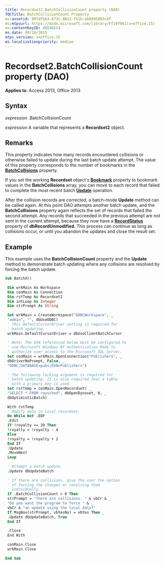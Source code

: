 ```yaml
---
title: Recordset2.BatchCollisionCount property (DAO)
TOCTitle: BatchCollisionCount Property
ms:assetid: 997dfbb3-673c-8813-f51b-ab8d95093c4f
ms:mtpsurl: https://msdn.microsoft.com/library/Ff197961(v=office.15)
ms:contentKeyID: 48546514
ms.date: 09/18/2015
mtps_version: v=office.15
ms.localizationpriority: medium
---
```


# Recordset2.BatchCollisionCount property (DAO)


**Applies to**: Access 2013, Office 2013

## Syntax

*expression* .BatchCollisionCount

*expression* A variable that represents a **Recordset2** object.

## Remarks

This property indicates how many records encountered collisions or otherwise failed to update during the last batch update attempt. The value of this property corresponds to the number of bookmarks in the **[BatchCollisions](recordset2-batchcollisions-property-dao.md)** property.

If you set the working **Recordset** object's **[Bookmark](recordset2-bookmark-property-dao.md)** property to bookmark values in the **BatchCollisions** array, you can move to each record that failed to complete the most recent batch **[Update](recordset2-update-method-dao.md)** operation.

After the collision records are corrected, a batch-mode **Update** method can be called again. At this point DAO attempts another batch update, and the **BatchCollisions** property again reflects the set of records that failed the second attempt. Any records that succeeded in the previous attempt are not sent in the current attempt, because they now have a **[RecordStatus](recordset2-recordstatus-property-dao.md)** property of **dbRecordUnmodified**. This process can continue as long as collisions occur, or until you abandon the updates and close the result set.

## Example

This example uses the **BatchCollisionCount** property and the **Update** method to demonstrate batch updating where any collisions are resolved by forcing the batch update.

```vb 
Sub BatchX() 
 
 Dim wrkMain As Workspace 
 Dim conMain As Connection 
 Dim rstTemp As Recordset2 
 Dim intLoop As Integer 
 Dim strPrompt As String 
 
 Set wrkMain = CreateWorkspace("ODBCWorkspace", _ 
 "admin", "", dbUseODBC) 
 ' This DefaultCursorDriver setting is required for 
 ' batch updating. 
 wrkMain.DefaultCursorDriver = dbUseClientBatchCursor 
 
 ' Note: The DSN referenced below must be configured to 
 ' use Microsoft Windows NT Authentication Mode to 
 ' authorize user access to the Microsoft SQL Server. 
 Set conMain = wrkMain.OpenConnection("Publishers", _ 
 dbDriverNoPrompt, False, _ 
 "ODBC;DATABASE=pubs;DSN=Publishers") 
 
 ' The following locking argument is required for 
 ' batch updating. It is also required that a table 
 ' with a primary key is used. 
 Set rstTemp = conMain.OpenRecordset( _ 
 "SELECT * FROM roysched", dbOpenDynaset, 0, _ 
 dbOptimisticBatch) 
 
 With rstTemp 
 ' Modify data in local recordset. 
 Do While Not .EOF 
 .Edit 
 If !royalty <= 20 Then 
 !royalty = !royalty - 4 
 Else 
 !royalty = !royalty + 2 
 End If 
 .Update 
 .MoveNext 
 Loop 
 
 ' Attempt a batch update. 
 .Update dbUpdateBatch 
 
 ' If there are collisions, give the user the option 
 ' of forcing the changes or resolving them 
 ' individually. 
 If .BatchCollisionCount > 0 Then 
 strPrompt = "There are collisions. " & vbCr & _ 
 "Do you want the program to force " & _ 
 vbCr & "an update using the local data?" 
 If MsgBox(strPrompt, vbYesNo) = vbYes Then _ 
 .Update dbUpdateBatch, True 
 End If 
 
 .Close 
 End With 
 
 conMain.Close 
 wrkMain.Close 
 
End Sub 
 
```

